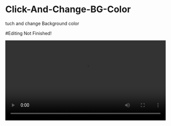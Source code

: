 # Click-And-Change-BG-Color
tuch and change Background color

#Editing Not Finished!


<video width="100%" height="auto" controls>
  <source src="images/2023-02-12 01-44-29.mp4" type="video/mp4">
  not working
</video>



